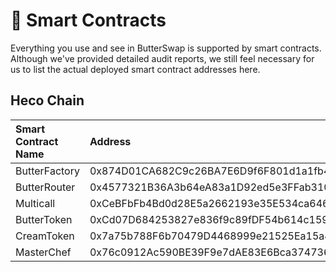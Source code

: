 # 📑 Smart Contracts

Everything you use and see in ButterSwap is supported by smart contracts. Although we've provided detailed audit reports, we still feel necessary for us to list the actual deployed smart contract addresses here.

## Heco Chain

| Smart Contract Name | Address |
| :--- | :--- |
| ButterFactory | 0x874D01CA682C9c26BA7E6D9f6F801d1a1fb49201 |
| ButterRouter | 0x4577321B36A3b64eA83a1D92ed5e3FFab3106342 |
| Multicall | 0xCeBFbFb4Bd0d28E5a2662193e35E534ca6465f73 |
| ButterToken | 0xCd07D684253827e836f9c89fDF54b614c159260D |
| CreamToken | 0x7a75b788F6b70479D4468999e21525Ea15a4AD47 |
| MasterChef | 0x76c0912Ac590BE39F9e7dAE83E6Bca37473687C3 |

